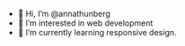 - 👋 Hi, I’m @annathunberg
- 👀 I’m interested in web development
- 🌱 I’m currently learning responsive design.

<!---
annathunberg/annathunberg is a ✨ special ✨ repository because its `README.md` (this file) appears on your GitHub profile.
You can click the Preview link to take a look at your changes.
--->
